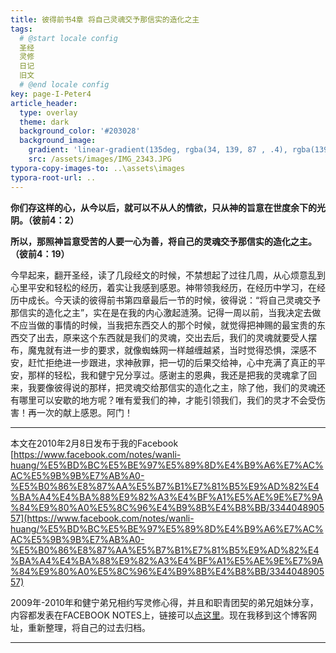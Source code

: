 ```yaml
---
title: 彼得前书4章 将自己灵魂交予那信实的造化之主
tags: 
  # @start locale config
  圣经
  灵修
  日记
  旧文
  # @end locale config
key: page-I-Peter4
article_header:
  type: overlay
  theme: dark
  background_color: '#203028'
  background_image:
    gradient: 'linear-gradient(135deg, rgba(34, 139, 87 , .4), rgba(139, 34, 139, .4))'
    src: /assets/images/IMG_2343.JPG
typora-copy-images-to: ..\assets\images
typora-root-url: ..
---
```


**你们存这样的心，从今以后，就可以不从人的情欲，只从神的旨意在世度余下的光阴。（彼前4：2）**

**所以，那照神旨意受苦的人要一心为善，将自己的灵魂交予那信实的造化之主。（彼前4：19）**

<!--more-->

今早起来，翻开圣经，读了几段经文的时候，不禁想起了过往几周，从心烦意乱到心里平安和轻松的经历，着实让我感到感恩。神带领我经历，在经历中学习，在经历中成长。今天读的彼得前书第四章最后一节的时候，彼得说：“将自己灵魂交予那信实的造化之主”，实在是在我的内心激起涟漪。记得一周以前，当我决定去做不应当做的事情的时候，当我把东西交人的那个时候，就觉得把神赐的最宝贵的东西交了出去，原来这个东西就是我们的灵魂，交出去后，我们的灵魂就要受人摆布，魔鬼就有进一步的要求，就像蜘蛛网一样越缠越紧，当时觉得恐惧，深感不安，赶忙拒绝进一步跟进，求神赦罪，把一切的后果交给神，心中充满了真正的平安，那样的轻松，我和健宁兄分享过。感谢主的恩典，我还是把我的灵魂拿了回来，我要像彼得说的那样，把灵魂交给那信实的造化之主，除了他，我们的灵魂还有哪里可以安歇的地方呢？唯有爱我们的神，才能引领我们，我们的灵才不会受伤害！再一次的献上感恩。阿门！

---

本文在2010年2月8日发布于我的Facebook [https://www.facebook.com/notes/wanli-huang/%E5%BD%BC%E5%BE%97%E5%89%8D%E4%B9%A6%E7%AC%AC%E5%9B%9B%E7%AB%A0-%E5%B0%86%E8%87%AA%E5%B7%B1%E7%81%B5%E9%AD%82%E4%BA%A4%E4%BA%88%E9%82%A3%E4%BF%A1%E5%AE%9E%E7%9A%84%E9%80%A0%E5%8C%96%E4%B9%8B%E4%B8%BB/334404890557](https://www.facebook.com/notes/wanli-huang/%E5%BD%BC%E5%BE%97%E5%89%8D%E4%B9%A6%E7%AC%AC%E5%9B%9B%E7%AB%A0-%E5%B0%86%E8%87%AA%E5%B7%B1%E7%81%B5%E9%AD%82%E4%BA%A4%E4%BA%88%E9%82%A3%E4%BF%A1%E5%AE%9E%E7%9A%84%E9%80%A0%E5%8C%96%E4%B9%8B%E4%B8%BB/334404890557)

2009年-2010年和健宁弟兄相约写灵修心得，并且和职青团契的弟兄姐妹分享，内容都发表在FACEBOOK NOTES上，链接可以[点这里](https://www.facebook.com/wanli.huang/notes)。现在我移到这个博客网址，重新整理，将自己的过去归档。

---





